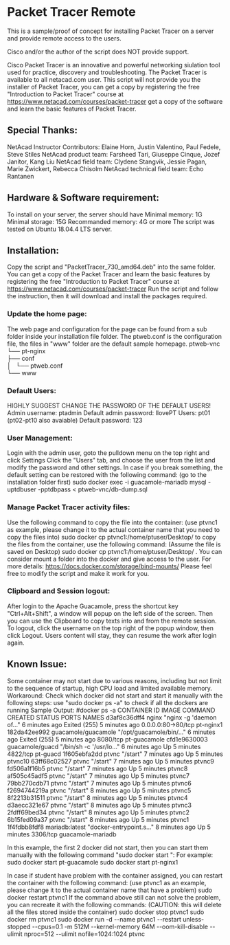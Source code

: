 # Packet Tracer Remote
This is a sample/proof of concept for installing Packet Tracer on a server and provide remote access to the users.

Cisco and/or the author of the script does NOT provide support.

Cisco Packet Tracer is an innovative and powerful networking siulation tool used for practice, discovery and troubleshooting.
The Packet Tracer is available to all netacad.com user.
This script will not provide you the installer of Packet Tracer, you can get a copy by registering the free "Introduction to Packet Tracer" course at https://www.netacad.com/courses/packet-tracer get a copy of the software and learn the basic features of Packet Tracer.


## Special Thanks:
NetAcad Instructor Contributors: Elaine Horn, Justin Valentino, Paul Fedele, Steve Stiles
NetAcad product team: Farsheed Tari, Giuseppe Cinque, Jozef Janitor, Kang Liu
NetAcad field team: Clydene Stangvik, Jessie Pagan, Marie Zwickert, Rebecca Chisolm
NetAcad technical field team: Echo Rantanen

## Hardware & Software requirement:
To install on your server, the server should have 
Minimal memory: 1G
Minimal storage: 15G
Recommanded memory: 4G or more
The script was tested on Ubuntu 18.04.4 LTS server.

## Installation:
Copy the script and "PacketTracer_730_amd64.deb" into the same folder.
You can get a copy of the Packet Tracer and learn the basic features by registering the free "Introduction to Packet Tracer" course at 
https://www.netacad.com/courses/packet-tracer 
Run the script and follow the instruction, then it will download and install the packages required.

### Update the home page:
The web page and configuration for the page can be found from a sub folder inside your installation file folder.
The ptweb.conf is the configuration file, the files in "www" folder are the default sample homepage.
ptweb-vnc<br>
└── pt-nginx<br>
    ├── conf<br>
    │   └── ptweb.conf<br>
    └── www<br>

### Default Users:
HIGHLY SUGGEST CHANGE THE PASSWORD OF THE DEFAULT USERS!
Admin username: ptadmin
Default admin password: IlovePT
Users: pt01 (pt02-pt10 also avaiable)
Default password: 123

### User Management:
Login with the admin user, goto the pulldown menu on the top right and click Settings
Click the "Users" tab, and choose the user from the list and modify the password and other settings.
In case if you break something, the default setting can be restored with the following command:
(go to the installation folder first)
sudo docker exec -i guacamole-mariadb mysql -uptdbuser -pptdbpass <  ptweb-vnc/db-dump.sql

### Manage Packet Tracer activity files:
Use the following command to copy the file into the container:
(use ptvnc1 as example, please change it to the actual container name that you need to copy the files into)
sudo docker cp <source file> ptvnc1:/home/ptuser/Desktop/
to copy the files from the container, use the following command:
(Assume the file is saved on Desktop)
sudo docker cp ptvnc1:/home/ptuser/Desktop/<filename> .
You can consider mount a folder into the docker and give access to the user. 
For more details: https://docs.docker.com/storage/bind-mounts/
Please feel free to modify the script and make it work for you. 

### Clipboard and Session logout:
After login to the Apache Guacamole, press the shortcut key "Ctrl+Alt+Shift", a window will popup on the left side of the screen.
Then you can use the Clipboard to copy texts into and from the remote session.
To logout, click the username on the top right of the popup window, then click Logout.
Users content will stay, they can resume the work after login again.

## Known Issue:
Some container may not start due to various reasons, including but not limit to the sequence of startup, high CPU load and limited available memory.
Workaround:
Check which docker did not start and start it manually with the following steps:
use "sudo docker ps -a" to check if all the dockers are running
Sample Output:
        #docker ps -a
        CONTAINER ID        IMAGE                 COMMAND                  CREATED             STATUS                       PORTS                NAMES
        d3af8c36dff4        nginx                 "nginx -g 'daemon of…"   6 minutes ago       Exited (255) 5 minutes ago   0.0.0.0:80->80/tcp   pt-nginx1
        182da42ee992        guacamole/guacamole   "/opt/guacamole/bin/…"   6 minutes ago       Exited (255) 5 minutes ago   8080/tcp             pt-guacamole
        cfd1e9630003        guacamole/guacd       "/bin/sh -c '/usr/lo…"   6 minutes ago       Up 5 minutes                 4822/tcp             pt-guacd
        1f605ebfa2dd        ptvnc                 "/start"                 7 minutes ago       Up 5 minutes                                      ptvnc10
        63ff68c02527        ptvnc                 "/start"                 7 minutes ago       Up 5 minutes                                      ptvnc9
        fd506a1f16b5        ptvnc                 "/start"                 7 minutes ago       Up 5 minutes                                      ptvnc8
        af505c45adf5        ptvnc                 "/start"                 7 minutes ago       Up 5 minutes                                      ptvnc7
        79bb270cdb71        ptvnc                 "/start"                 7 minutes ago       Up 5 minutes                                      ptvnc6
        f2694744219a        ptvnc                 "/start"                 8 minutes ago       Up 5 minutes                                      ptvnc5
        8f2213b31511        ptvnc                 "/start"                 8 minutes ago       Up 5 minutes                                      ptvnc4
        d3aecc321e67        ptvnc                 "/start"                 8 minutes ago       Up 5 minutes                                      ptvnc3
        2fdff69bed34        ptvnc                 "/start"                 8 minutes ago       Up 5 minutes                                      ptvnc2
        6b15fed09a37        ptvnc                 "/start"                 8 minutes ago       Up 5 minutes                                      ptvnc1
        1f4fdbb8fdf8        mariadb:latest        "docker-entrypoint.s…"   8 minutes ago       Up 5 minutes                 3306/tcp             guacamole-mariadb

In this example, the first 2 docker did not start, then you can start them manually with the following command "sudo docker start <name>":
For example:
sudo docker start pt-guacamole
sudo docker start pt-nginx1

In case if student have problem with the container assigned, you can restart the container with the following command:
(use ptvnc1 as an example, please change it to the actual container name that have a problem)
sudo docker restart ptvnc1
If the command above still can not solve the problem, you can recreate it with the following commands:
(CAUTION: this will delete all the files stored inside the container)
sudo docker stop ptvnc1
sudo docker rm ptvnc1
sudo docker run -d --name ptvnc1 --restart unless-stopped --cpus=0.1 -m 512M --kernel-memory 64M --oom-kill-disable --ulimit nproc=512 --ulimit nofile=1024:1024 ptvnc
